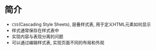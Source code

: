 # 简介

* `CSS`(Cascading Style Sheets), 层叠样式表, 用于定义HTML元素如何显示
* 样式通常保存在样式表中
* 实现内容与表现分离的问题
* 可以通过编辑样式表, 实现页面不同的布局和外观
